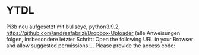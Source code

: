 # YTDL
Pi3b neu aufgesetzt mit bullseye, python3.9.2, 
https://github.com/andreafabrizi/Dropbox-Uploader
(alle Anweisungen folgen, insbesondere letzter Schritt: 
Open the following URL in your Browser and allow suggested permissions:...
Please provide the access code:
 
